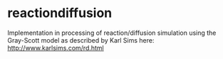 reactiondiffusion
=================

Implementation in processing of reaction/diffusion simulation using the Gray-Scott model as described by Karl Sims here: http://www.karlsims.com/rd.html
